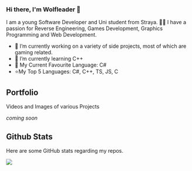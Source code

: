 ### Hi there, I'm Wolfleader 👋

I am a young Software Developer and Uni student from Straya. 🦘🐨
I have a passion for Reverse Engineering, Games Development, Graphics Programming and Web Development.

- 🔭 I’m currently working on a variety of side projects, most of which are gaming related.
- 🌱 I’m currently learning C++
- 🌟 My Current Favourite Language: C#
- ⭐My Top 5 Languages: C#, C++, TS, JS, C

## Portfolio

Videos and Images of various Projects

*coming soon*



## Github Stats

Here are some GitHub stats regarding my repos.

<a href="https://github.com/anuraghazra/github-readme-stats">
  <img align="center" src="https://github-readme-stats.vercel.app/api?username=wolfleader101&show_icons=true&count_private=true&theme=bear" />
</a>
<!-- <a href="https://github.com/anuraghazra/github-readme-stats">
  <img align="center" src="https://github-readme-stats.vercel.app/api/top-langs/?username=wolfleader101&langs_count=10&theme=bear&layout=compact" />
</a> -->

<!--
**Wolfleader101/Wolfleader101** is a ✨ _special_ ✨ repository because its `README.md` (this file) appears on your GitHub profile.

Here are some ideas to get you started:


- 👯 I’m looking to collaborate on ...
- 🤔 I’m looking for help with ...
- 💬 Ask me about ...
- 📫 How to reach me: ...
- 😄 Pronouns: ...
- ⚡ Fun fact: ...
-->
